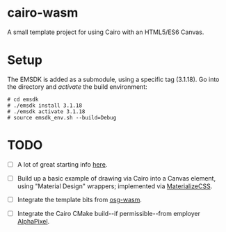 # cairo-wasm

A small template project for using Cairo with an HTML5/ES6 Canvas.

# Setup

The EMSDK is added as a submodule, using a specific tag (3.1.18). Go into the
directory and *activate* the build environment:

```
# cd emsdk
# ./emsdk install 3.1.18
# ./emsdk activate 3.1.18
# source emsdk_env.sh --build=Debug
```

# TODO

- [ ] A lot of great starting info [here](https://web.dev/drawing-to-canvas-in-emscripten/).

- [ ] Build up a basic example of drawing via Cairo into a Canvas element, using
  "Material Design" wrappers; implemented via [MaterializeCSS](https://materializecss.com).

- [ ] Integrate the template bits from [osg-wasm](https://github.com/cubicool/osg-wasm).

- [ ] Integrate the Cairo CMake build--if permissible--from employer
  [AlphaPixel](https://alphapixel.com).
